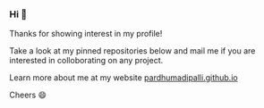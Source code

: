 ### Hi 👋

Thanks for showing interest in my profile!

Take a look at my pinned repositories below and mail me if you are interested in colloborating on any project.

Learn more about me at my website [pardhumadipalli.github.io](https://pardhumadipalli.github.io)

Cheers 😄



<!--
**PardhuMadipalli/PardhuMadipalli** is a ✨ _special_ ✨ repository because its `README.md` (this file) appears on your GitHub profile.

Here are some ideas to get you started:

- 🔭 I’m currently working on ...
- 🌱 I’m currently learning ...
- 👯 I’m looking to collaborate on ...
- 🤔 I’m looking for help with ...
- 💬 Ask me about ...
- 📫 How to reach me: ...
- 😄 Pronouns: ...
- ⚡ Fun fact: ...
-->
